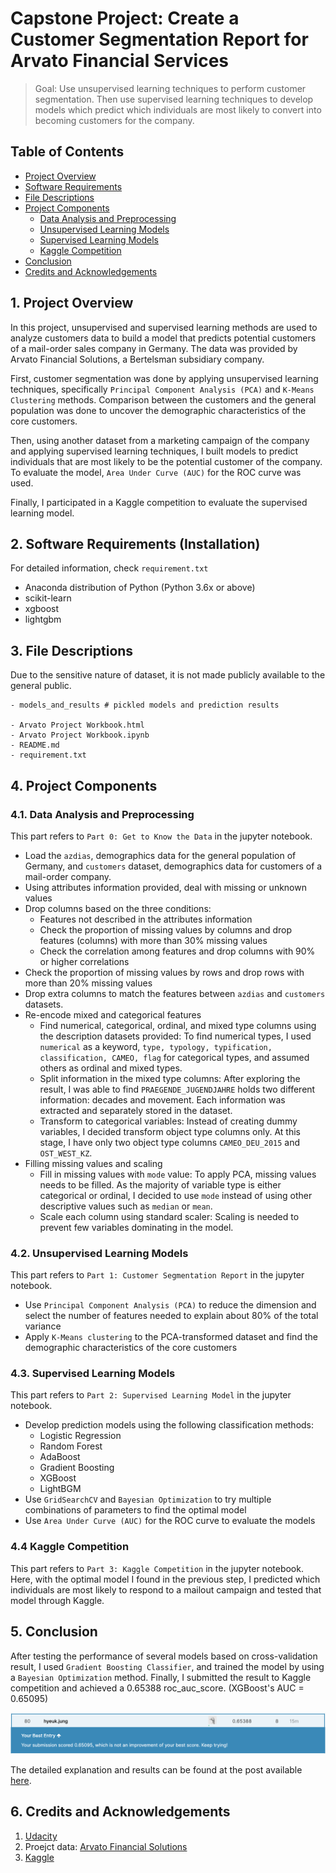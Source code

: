 # Capstone Project: Create a Customer Segmentation Report for Arvato Financial Services
> Goal: Use unsupervised learning techniques to perform customer segmentation. Then use supervised learning techniques to develop models which predict which individuals are most likely to convert into becoming customers for the company. <br>


## Table of Contents
- [Project Overview](#overview)
- [Software Requirements](#software)
- [File Descriptions](#hierarchy)
- [Project Components](#components)
  - [Data Analysis and Preprocessing](#data_analysis)
  - [Unsupervised Learning Models](#unsupervised_learning)
  - [Supervised Learning Models](#supervised_learning)
  - [Kaggle Competition](#kaggle_competition)
- [Conclusion](#conclusion)
- [Credits and Acknowledgements](#credits)

<a id='overview'></a>

## 1. Project Overview
In this project, unsupervised and supervised learning methods are used to analyze customers data to build a model that predicts potential customers of a mail-order sales company in Germany. The data was provided by Arvato Financial Solutions, a Bertelsman subsidiary company. 

First, customer segmentation was done by applying unsupervised learning techniques, specifically `Principal Component Analysis (PCA)` and `K-Means Clustering` methods. Comparison between the customers and the general population was done to uncover the demographic characteristics of the core customers.

Then, using another dataset from a marketing campaign of the company and applying supervised learning techniques, I built models to predict individuals that are most likely to be the potential customer of the company. To evaluate the model, `Area Under Curve (AUC)` for the ROC curve was used.

Finally, I participated in a Kaggle competition to evaluate the supervised learning model.


<a id='software'></a>

## 2. Software Requirements (Installation)
  For detailed information, check `requirement.txt`
  * Anaconda distribution of Python (Python 3.6x or above)
  * scikit-learn
  * xgboost
  * lightgbm
  
  
<a id='hierarchy'></a>

## 3. File Descriptions
  Due to the sensitive nature of dataset, it is not made publicly available to the general public.
  ```
  - models_and_results # pickled models and prediction results

  - Arvato Project Workbook.html
  - Arvato Project Workbook.ipynb
  - README.md
  - requirement.txt
  ```


<a id='components'></a>

## 4. Project Components

<a id='data_analysis'></a>

###  4.1. Data Analysis and Preprocessing
This part refers to `Part 0: Get to Know the Data` in the jupyter notebook. 
  * Load the `azdias`, demographics data for the general population of Germany, and `customers` dataset, demographics data for customers of a mail-order company.
  * Using attributes information provided, deal with missing or unknown values
  * Drop columns based on the three conditions:
    * Features not described in the attributes information
    * Check the proportion of missing values by columns and drop features (columns) with more than 30% missing values
    * Check the correlation among features and drop columns with 90% or higher correlations
  * Check the proportion of missing values by rows and drop rows with more than 20% missing values
  * Drop extra columns to match the features between `azdias` and `customers` datasets.
  * Re-encode mixed and categorical features
    * Find numerical, categorical, ordinal, and mixed type columns using the description datasets provided: To find numerical types, I used `numerical` as a keyword, `type, typology, typification, classification, CAMEO, flag` for categorical types, and assumed others as ordinal and mixed types.
    * Split information in the mixed type columns: After exploring the result, I was able to find `PRAEGENDE_JUGENDJAHRE` holds two different information: decades and movement. Each information was extracted and separately stored in the dataset.
    * Transform to categorical variables: Instead of creating dummy variables, I decided transform object type columns only. At this stage, I have only two object type columns `CAMEO_DEU_2015` and `OST_WEST_KZ`. 
  * Filling missing values and scaling
    * Fill in missing values with `mode` value: To apply PCA, missing values needs to be filled. As the majority of variable type is either categorical or ordinal, I decided to use `mode` instead of using other descriptive values such as `median` or `mean`.
    * Scale each column using standard scaler: Scaling is needed to prevent few variables dominating in the model.

<a id='unsupervised_learning'></a>

###  4.2. Unsupervised Learning Models
This part refers to `Part 1: Customer Segmentation Report` in the jupyter notebook. 
  * Use `Principal Component Analysis (PCA)` to reduce the dimension and select the number of features needed to explain about 80% of the total variance
  * Apply `K-Means clustering` to the PCA-transformed dataset and find the demographic characteristics of the core customers

<a id='supervised_learning'></a>

###  4.3. Supervised Learning Models
This part refers to `Part 2: Supervised Learning Model` in the jupyter notebook. 
  * Develop prediction models using the following classification methods:
    * Logistic Regression 
    * Random Forest 
    * AdaBoost
    * Gradient Boosting
    * XGBoost
    * LightBGM 
  * Use `GridSearchCV` and `Bayesian Optimization` to try multiple combinations of parameters to find the optimal model
  * Use `Area Under Curve (AUC)` for the ROC curve to evaluate the models

<a id='kaggle_competition'></a>

###  4.4 Kaggle Competition
This part refers to `Part 3: Kaggle Competition` in the jupyter notebook.  <br>Here, with the optimal model I found in the previous step, I predicted which individuals are most likely to respond to a mailout campaign and tested that model through Kaggle. 


<a id='conclusion'></a>

## 5. Conclusion
After testing the performance of several models based on cross-validation result, I used `Gradient Boosting Classifier`, and trained the model by using a `Bayesian Optimization` method. Finally, I submitted the result to Kaggle competition and achieved a 0.65388 roc_auc_score. (XGBoost's AUC = 0.65095)

![kaggle_result](kaggle_result.png)  

The detailed explanation and results can be found at the post available [here](https://medium.com/@hyeukjung213/kaggle-competition-identification-of-customer-segments-and-finding-potential-customers-of-93b73271bdc0).


<a id='credits'></a>

## 6. Credits and Acknowledgements
  1. [Udacity](https://www.udacity.com/)
  2. Proejct data: [Arvato Financial Solutions](https://finance.arvato.com/en-us//)
  3. [Kaggle](https://www.kaggle.com/c/udacity-arvato-identify-customers/data)

